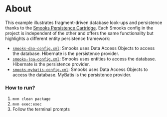 About
=====

This example illustrates fragment-driven database look-ups and persistence thanks to the [Smooks Persistence Cartridge](https://github.com/smooks/smooks-persistence-cartridge). Each Smooks config in the project is independent of the other and offers the same functionality but highlights a different entity persistence framework:

* [`smooks-dao-config.xml`](smooks-configs/smooks-dao-config.xml): Smooks uses Data Access Objects to access the database. Hibernate is the persistence provider.
* [`smooks-jpa-config.xml`](smooks-configs/smooks-jpa-config.xml): Smooks uses entities to access the database. Hibernate is the persistence provider.
* [`smooks-mybatis-config.xml`](smooks-configs/smooks-mybatis-config.xml): Smooks uses Data Access Objects to access the database. MyBatis is the persistence provider.

### How to run?

1. `mvn clean package`
2. `mvn exec:exec`
3. Follow the terminal prompts